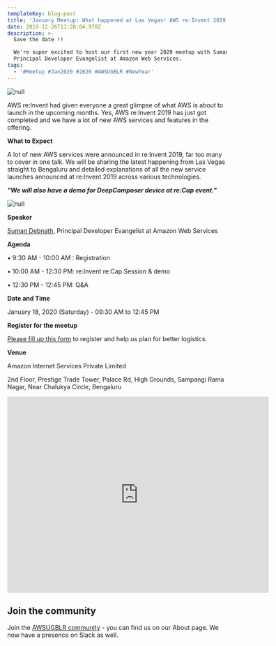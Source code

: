 ```yaml
---
templateKey: blog-post
title: 'January Meetup: What happened at Las Vegas! AWS re:Invent 2019 re:Cap'
date: 2019-12-26T11:28:04.978Z
description: >-
  Save the date !! 

  We're super excited to host our first new year 2020 meetup with Suman Debnath,
  Principal Developer Evangelist at Amazon Web Services.
tags:
  - '#Meetup #Jan2020 #2020 #AWSUGBLR #NewYear'
---
```

![null](/img/aws-reinvent-recap.jpg)

AWS re:Invent had given everyone a great glimpse of what AWS is about to launch in the upcoming months. Yes, AWS re:Invent 2019 has just got completed and we have a lot of new AWS services and features in the offering.

**What to Expect**

A lot of new AWS services were announced in re:Invent 2019, far too many to cover in one talk. We will be sharing the latest happening from Las Vegas straight to Bengaluru and detailed explanations of all the new service launches announced at re:Invent 2019 across various technologies.

**_"We will also have a demo for DeepComposer device at re:Cap event."_**

![null](/img/screenshot-860-.png)

**Speaker**

[Suman Debnath](https://www.linkedin.com/in/suman-d/), Principal Developer Evangelist at Amazon Web Services

**Agenda**

• 9:30 AM - 10:00 AM : Registration

• 10:00 AM - 12:30 PM: re:Invent re:Cap Session & demo

• 12:30 PM - 12:45 PM: Q&A

**Date and Time**

January 18, 2020 (Saturday) - 09:30 AM to 12:45 PM

**Register for the meetup**

[Please fill up this form](https://docs.google.com/forms/d/e/1FAIpQLSfBfElXkWLrNa16ZVgj2ieIRMOGMmHkAz0emi7NFqR_PAzG6Q/viewform) to register and help us plan for better logistics.

**Venue**

Amazon Internet Services Private Limited

2nd Floor, Prestige Trade Tower, Palace Rd, High Grounds, Sampangi Rama Nagar, Near Chalukya Circle, Bengaluru

<iframe src="https://www.google.com/maps/embed?pb=!1m18!1m12!1m3!1d3887.7813536309454!2d77.58770229999999!3d12.985831899999999!2m3!1f0!2f0!3f0!3m2!1i1024!2i768!4f13.1!3m3!1m2!1s0x3bae166b0823b12f%3A0xac59b9e41b15f168!2sDeloitte%20Haskins%20and%20Sells%20LLP!5e0!3m2!1sen!2sin!4v1577360442265!5m2!1sen!2sin" width="600" height="450" frameborder="0" style="border:0;" allowfullscreen=""></iframe>

## Join the community

Join the [AWSUGBLR community](https://www.awsugblr.in/) - you can find us on our About page. We now have a presence on Slack as well.

